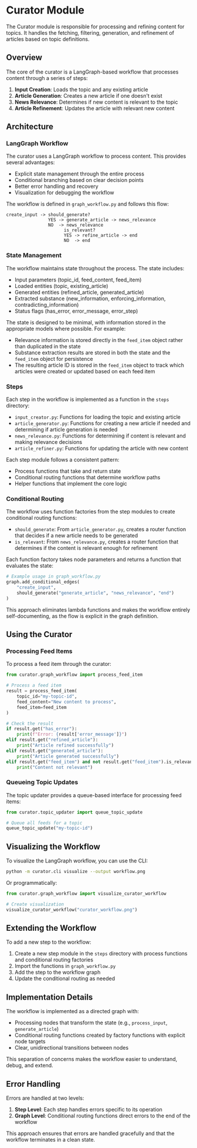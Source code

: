 # Curator Module

The Curator module is responsible for processing and refining content for topics. It handles the fetching, filtering, generation, and refinement of articles based on topic definitions.

## Overview

The core of the curator is a LangGraph-based workflow that processes content through a series of steps:

1. **Input Creation**: Loads the topic and any existing article
2. **Article Generation**: Creates a new article if one doesn't exist
3. **News Relevance**: Determines if new content is relevant to the topic
4. **Article Refinement**: Updates the article with relevant new content

## Architecture

### LangGraph Workflow

The curator uses a LangGraph workflow to process content. This provides several advantages:

- Explicit state management through the entire process
- Conditional branching based on clear decision points
- Better error handling and recovery
- Visualization for debugging the workflow

The workflow is defined in `graph_workflow.py` and follows this flow:

```
create_input -> should_generate? 
                YES -> generate_article -> news_relevance 
                NO  -> news_relevance
                      is_relevant? 
                      YES -> refine_article -> end
                      NO  -> end
```

### State Management

The workflow maintains state throughout the process. The state includes:

- Input parameters (topic_id, feed_content, feed_item)
- Loaded entities (topic, existing_article)
- Generated entities (refined_article, generated_article)
- Extracted substance (new_information, enforcing_information, contradicting_information)
- Status flags (has_error, error_message, error_step)

The state is designed to be minimal, with information stored in the appropriate models where possible. For example:

- Relevance information is stored directly in the `feed_item` object rather than duplicated in the state
- Substance extraction results are stored in both the state and the `feed_item` object for persistence
- The resulting article ID is stored in the `feed_item` object to track which articles were created or updated based on each feed item

### Steps

Each step in the workflow is implemented as a function in the `steps` directory:

- `input_creator.py`: Functions for loading the topic and existing article
- `article_generator.py`: Functions for creating a new article if needed and determining if article generation is needed
- `news_relevance.py`: Functions for determining if content is relevant and making relevance decisions
- `article_refiner.py`: Functions for updating the article with new content

Each step module follows a consistent pattern:

- Process functions that take and return state
- Conditional routing functions that determine workflow paths
- Helper functions that implement the core logic

### Conditional Routing

The workflow uses function factories from the step modules to create conditional routing functions:

- `should_generate`: From `article_generator.py`, creates a router function that decides if a new article needs to be generated
- `is_relevant`: From `news_relevance.py`, creates a router function that determines if the content is relevant enough for refinement

Each function factory takes node parameters and returns a function that evaluates the state:

```python
# Example usage in graph_workflow.py
graph.add_conditional_edges(
    "create_input",
    should_generate("generate_article", "news_relevance", "end")
)
```

This approach eliminates lambda functions and makes the workflow entirely self-documenting, as the flow is explicit in the graph definition.

## Using the Curator

### Processing Feed Items

To process a feed item through the curator:

```python
from curator.graph_workflow import process_feed_item

# Process a feed item
result = process_feed_item(
    topic_id="my-topic-id",
    feed_content="New content to process",
    feed_item=feed_item
)

# Check the result
if result.get("has_error"):
    print(f"Error: {result['error_message']}")
elif result.get("refined_article"):
    print("Article refined successfully")
elif result.get("generated_article"):
    print("Article generated successfully")
elif result.get("feed_item") and not result.get("feed_item").is_relevant:
    print("Content not relevant")
```

### Queueing Topic Updates

The topic updater provides a queue-based interface for processing feed items:

```python
from curator.topic_updater import queue_topic_update

# Queue all feeds for a topic
queue_topic_update("my-topic-id")
```

## Visualizing the Workflow

To visualize the LangGraph workflow, you can use the CLI:

```bash
python -m curator.cli visualize --output workflow.png
```

Or programmatically:

```python
from curator.graph_workflow import visualize_curator_workflow

# Create visualization
visualize_curator_workflow("curator_workflow.png")
```

## Extending the Workflow

To add a new step to the workflow:

1. Create a new step module in the `steps` directory with process functions and conditional routing factories
2. Import the functions in `graph_workflow.py`
3. Add the step to the workflow graph
4. Update the conditional routing as needed

## Implementation Details

The workflow is implemented as a directed graph with:
- Processing nodes that transform the state (e.g., `process_input`, `generate_article`)
- Conditional routing functions created by factory functions with explicit node targets
- Clear, unidirectional transitions between nodes

This separation of concerns makes the workflow easier to understand, debug, and extend.

## Error Handling

Errors are handled at two levels:

1. **Step Level**: Each step handles errors specific to its operation
2. **Graph Level**: Conditional routing functions direct errors to the end of the workflow

This approach ensures that errors are handled gracefully and that the workflow terminates in a clean state. 